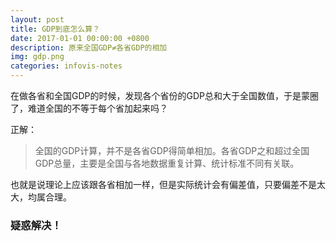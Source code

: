 ```yaml
---
layout: post
title: GDP到底怎么算？
date: 2017-01-01 00:00:00 +0800
description: 原来全国GDP≠各省GDP的相加
img: gdp.png
categories: infovis-notes
---
```


在做各省和全国GDP的时候，发现各个省份的GDP总和大于全国数值，于是蒙圈了，难道全国的不等于每个省加起来吗？

正解：
>全国的GDP计算，并不是各省GDP得简单相加。各省GDP之和超过全国GDP总量，主要是全国与各地数据重复计算、统计标准不同有关联。

也就是说理论上应该跟各省相加一样，但是实际统计会有偏差值，只要偏差不是太大，均属合理。

### 疑惑解决！